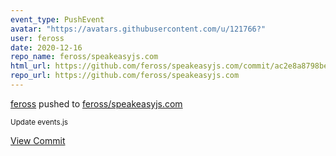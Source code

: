 ```yaml
---
event_type: PushEvent
avatar: "https://avatars.githubusercontent.com/u/121766?"
user: feross
date: 2020-12-16
repo_name: feross/speakeasyjs.com
html_url: https://github.com/feross/speakeasyjs.com/commit/ac2e8a8798be0986d030e8f3ca485251d3165ad5
repo_url: https://github.com/feross/speakeasyjs.com
---
```


<a href='https://github.com/feross' target='_blank'>feross</a> pushed to <a href='https://github.com/feross/speakeasyjs.com' target='_blank'>feross/speakeasyjs.com</a>

<small>Update events.js</small>

<a href='https://github.com/feross/speakeasyjs.com/commit/ac2e8a8798be0986d030e8f3ca485251d3165ad5' target='_blank'>View Commit</a>